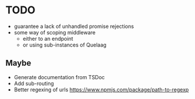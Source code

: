 TODO
====

* guarantee a lack of unhandled promise rejections
* some way of scoping middleware
    * either to an endpoint
    * or using sub-instances of Quelaag

Maybe
-----

* Generate documentation from TSDoc
* Add sub-routing
* Better regexing of urls https://www.npmjs.com/package/path-to-regexp

